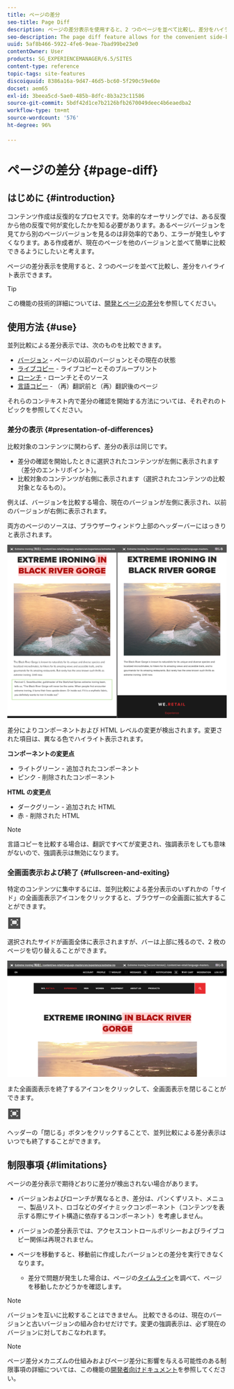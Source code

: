 ```yaml
---
title: ページの差分
seo-title: Page Diff
description: ページの差分表示を使用すると、2 つのページを並べて比較し、差分をハイライト表示できます。
seo-description: The page diff feature allows for the convenient side-by-side comparison of two pages with their differences highlighted.
uuid: 5af8b466-5922-4fe6-9eae-7bad99be23e0
contentOwner: User
products: SG_EXPERIENCEMANAGER/6.5/SITES
content-type: reference
topic-tags: site-features
discoiquuid: 8386a16a-9d47-46d5-bc60-5f290c59e60e
docset: aem65
exl-id: 3beea5cd-5ae0-485b-8dfc-8b3a23c11586
source-git-commit: 5bdf42d1ce7b2126bfb2670049deec4b6eaedba2
workflow-type: tm+mt
source-wordcount: '576'
ht-degree: 96%

---
```


# ページの差分 {#page-diff}

## はじめに {#introduction}

コンテンツ作成は反復的なプロセスです。効率的なオーサリングでは、ある反復から他の反復で何が変化したかを知る必要があります。あるページバージョンを見てから別のページバージョンを見るのは非効率的であり、エラーが発生しやすくなります。ある作成者が、現在のページを他のバージョンと並べて簡単に比較できるようにしたいと考えます。

ページの差分表示を使用すると、2 つのページを並べて比較し、差分をハイライト表示できます。

>[!TIP]
>
>この機能の技術的詳細については、[開発とページの差分](/help/sites-developing/pagediff.md#operation-details)を参照してください。

## 使用方法 {#use}

並列比較による差分表示では、次のものを比較できます。

* [バージョン](/help/sites-authoring/working-with-page-versions.md#comparing-a-version-with-current-page) - ページの以前のバージョンとその現在の状態
* [ライブコピー](/help/sites-administering/msm-livecopy.md#comparing-a-live-copy-page-with-a-blueprint-page) - ライブコピーとそのブループリント
* [ローンチ](/help/sites-authoring/launches-editing.md#comparing-a-launch-page-to-its-source-page) - ローンチとそのソース
* [言語コピー](/help/sites-administering/tc-manage.md#comparing-language-copies) - （再）翻訳前と（再）翻訳後のページ

それらのコンテキスト内で差分の確認を開始する方法については、それぞれのトピックを参照してください。

### 差分の表示 {#presentation-of-differences}

比較対象のコンテンツに関わらず、差分の表示は同じです。

* 差分の確認を開始したときに選択されたコンテンツが左側に表示されます（差分のエントリポイント）。
* 比較対象のコンテンツが右側に表示されます（選択されたコンテンツの比較対象となるもの）。

例えば、バージョンを比較する場合、現在のバージョンが左側に表示され、以前のバージョンが右側に表示されます。

両方のページのソースは、ブラウザーウィンドウ上部のヘッダーバーにはっきりと表示されます。

![ヘッダーに表示されるソース](assets/chlimage_1-109.png)

差分によりコンポーネントおよび HTML レベルの変更が検出されます。変更された項目は、異なる色でハイライト表示されます。

**コンポーネントの変更点**

* ライトグリーン - 追加されたコンポーネント
* ピンク - 削除されたコンポーネント

**HTML の変更点**

* ダークグリーン - 追加された HTML
* 赤 - 削除された HTML

>[!NOTE]
>
>言語コピーを比較する場合は、翻訳ですべてが変更され、強調表示をしても意味がないので、強調表示は無効になります。

### 全画面表示および終了 {#fullscreen-and-exiting}

特定のコンテンツに集中するには、並列比較による差分表示のいずれかの「サイド」の全画面表示アイコンをクリックすると、ブラウザーの全画面に拡大することができます。

![全画面モード](do-not-localize/chlimage_1-18.png)

選択されたサイドが画面全体に表示されますが、バーは上部に残るので、2 枚のページを切り替えることができます。

![上部のバーを使用して、ページを切り替えることができます](assets/chlimage_1-110.png)

また全画面表示を終了するアイコンをクリックして、全画面表示を閉じることができます。

![全画面を閉じる](do-not-localize/chlimage_1-19.png)

ヘッダーの「閉じる」ボタンをクリックすることで、並列比較による差分表示はいつでも終了することができます。

## 制限事項 {#limitations}

ページの差分表示で期待どおりに差分が検出されない場合があります。

* バージョンおよびローンチが異なるとき、差分は、パンくずリスト、メニュー、製品リスト、ロゴなどのダイナミックコンポーネント（コンテンツを表示する際にサイト構造に依存するコンポーネント）を考慮しません。
* バージョンの差分表示では、アクセスコントロールポリシーおよびライブコピー関係は再現されません。
* ページを移動すると、移動前に作成したバージョンとの差分を実行できなくなります。

   * 差分で問題が発生した場合は、ページの[タイムライン](/help/sites-authoring/basic-handling.md#timeline)を調べて、ページを移動したかどうかを確認します。

>[!NOTE]
>
>バージョンを互いに比較することはできません。 比較できるのは、現在のバージョンと古いバージョンの組み合わせだけです。変更の強調表示は、必ず現在のバージョンに対しておこなわれます。

>[!NOTE]
>
>ページ差分メカニズムの仕組みおよびページ差分に影響を与える可能性のある制限事項の詳細については、この機能の[開発者向けドキュメント](/help/sites-developing/pagediff.md)を参照してください。

